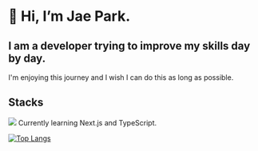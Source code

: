 # 👋 Hi, I’m Jae Park. 

## I am a developer trying to improve my skills day by day.  
I'm enjoying this journey and I wish I can do this as long as possible.  

## Stacks
<image src="{https://img.shields.io/badge/HTML5-E34F26?style=for-the-badge&logo=html5&logoColor=white}" />  
Currently learning Next.js and TypeScript.  

[![Top Langs](https://github-readme-stats.vercel.app/api/top-langs/?username=jaebungs)](https://github.com/anuraghazra/github-readme-stats)
<!---
jaebungs/jaebungs is a ✨ special ✨ repository because its `README.md` (this file) appears on your GitHub profile.
You can click the Preview link to take a look at your changes.
--->
